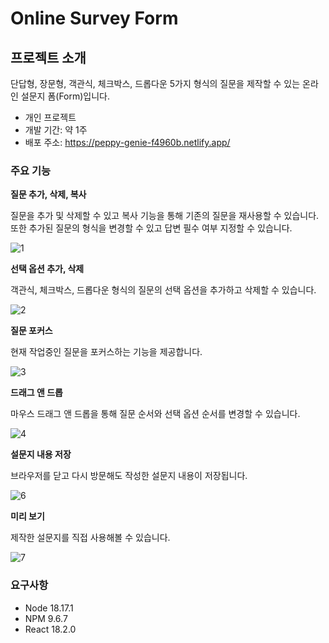 # Online Survey Form

## 프로젝트 소개
단답형, 장문형, 객관식, 체크박스, 드롭다운 5가지 형식의 질문을 제작할 수 있는 온라인 설문지 폼(Form)입니다.

- 개인 프로젝트
- 개발 기간: 약 1주
- 배포 주소: https://peppy-genie-f4960b.netlify.app/

### 주요 기능

**질문 추가, 삭제, 복사**

질문을 추가 및 삭제할 수 있고 복사 기능을 통해 기존의 질문을 재사용할 수 있습니다. 또한 추가된 질문의 형식을 변경할 수 있고 답변 필수 여부 지정할 수 있습니다.

![1](https://github.com/sanbondeveloper/react-ts-survey/assets/146537655/8e4e67df-9a19-4297-b16c-922f086ba8a3)

**선택 옵션 추가, 삭제**

객관식, 체크박스, 드롭다운 형식의 질문의 선택 옵션을 추가하고 삭제할 수 있습니다.

![2](https://github.com/sanbondeveloper/react-ts-survey/assets/146537655/2e33c8c4-f245-4d33-9270-b16a20d9d44b)

**질문 포커스**

현재 작업중인 질문을 포커스하는 기능을 제공합니다.

![3](https://github.com/sanbondeveloper/react-ts-survey/assets/146537655/e0549a3c-c6ac-48d0-a809-90b7fe3bd52c)

**드래그 앤 드롭**

마우스 드래그 앤 드롭을 통해 질문 순서와 선택 옵션 순서를 변경할 수 있습니다.

![4](https://github.com/sanbondeveloper/react-ts-survey/assets/146537655/34aafc68-b7d8-4e5b-8a24-234c149dc543)

**설문지 내용 저장**

브라우저를 닫고 다시 방문해도 작성한 설문지 내용이 저장됩니다.

![6](https://github.com/sanbondeveloper/react-ts-survey/assets/146537655/d7a8d080-7b49-4b69-8d79-7edc1e214d0a)

**미리 보기**

제작한 설문지를 직접 사용해볼 수 있습니다.

![7](https://github.com/sanbondeveloper/react-ts-survey/assets/146537655/903f7ac6-66ae-414d-a9ed-cf745692ac40)


### 요구사항
- Node 18.17.1
- NPM 9.6.7
- React 18.2.0
